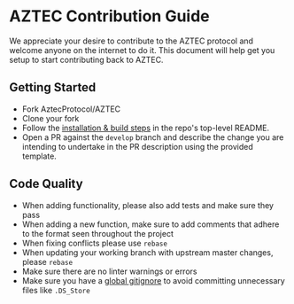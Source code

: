 # AZTEC Contribution Guide

We appreciate your desire to contribute to the AZTEC protocol and welcome anyone on the internet to do it. This document will help get you setup to start contributing back to AZTEC.

## Getting Started

- Fork AztecProtocol/AZTEC
- Clone your fork
- Follow the [installation & build steps](https://github.com/AztecProtocol/AZTEC#contributing) in the repo's top-level README.
- Open a PR against the `develop` branch and describe the change you are intending to undertake in the PR description using the provided template.

## Code Quality

- When adding functionality, please also add tests and make sure they pass
- When adding a new function, make sure to add comments that adhere to the format seen throughout the project
- When fixing conflicts please use `rebase`
- When updating your working branch with upstream master changes, please `rebase`
- Make sure there are no linter warnings or errors
- Make sure you have a [global gitignore](https://help.github.com/articles/ignoring-files/) to avoid committing unnecessary files like `.DS_Store`
